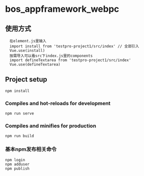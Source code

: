 # bos_appframework_webpc
## 使用方式
```
  在element.js里输入
  import install from 'testpro-project1/src/index' // 全部引入
  Vue.use(install)
  按需导入可以看src下index.js里的components
  import defineTextarea from 'testpro-project1/src/index'
  Vue.use(defineTextarea)
```
## Project setup
```
npm install
```

### Compiles and hot-reloads for development
```
npm run serve
```

### Compiles and minifies for production
```
npm run build
```
### 基本npm发布相关命令
```
npm login
npm adduser
npm publish
```